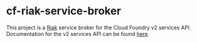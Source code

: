 # cf-riak-service-broker

This project is a [Riak](https://github.com/basho/riak) service broker for the
Cloud Foundry v2 services API. Documentation for the v2 services API can be
found [here](https://docs.google.com/document/d/1qXnEI0pfTs_nUq4w4iMr3RHknLYgFDTYvOe76hugg28/edit#heading=h.1ov8gjl5iza6).
